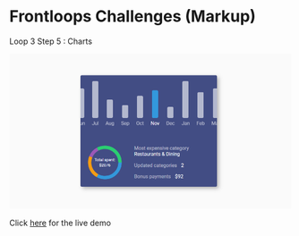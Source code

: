# Frontloops Challenges (Markup)

Loop 3 Step 5 : Charts

![preview image](./design/preview.png "Click below for live demo")

Click [here](https://zathio.github.io/frontloops-challenges/markup-challenges/loop3-step5/) for the live demo